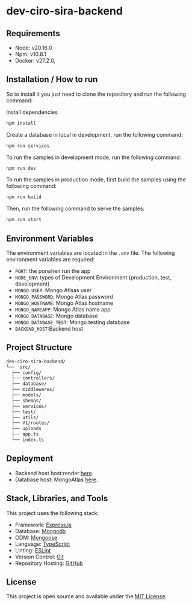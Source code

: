 # dev-ciro-sira-backend

## Requirements

- Node: v20.16.0
- Npm: v10.8.1
- Docker: v27.2.0,

## Installation / How to run

So to install it you just need to clone the repository and run the following command:

Install dependencies

```bash
npm install
```

Create a database in local in development, run the following command:

```bash
npm run services
```

To run the samples in development mode, run the following command:

```bash
npm run dev
```

To run the samples in production mode, first build the samples using the following command:

```bash
npm run build
```

Then, run the following command to serve the samples:

```bash
npm run start
```

## Environment Variables

The environment variables are located in the `.env` file. The following environment variables are required:

- `PORT`: the porwhen run the app
- `NODE_ENV`: types of Development Environment (production, test, development)
- `MONGO_USER`: Mongo Atlsas user
- `MONGO_PASSWORD`: Mongo Atlas password
- `MONGO_HOSTNAME`: Mongo Atlas hostname
- `MONGO_NAMEAPP`: Mongo Atlas name app
- `MONGO_DATABASE`: Mongo database
- `MONGO_DATABASE_TEST`: Mongo testing database
- `BACKEND_HOST`:Backend host


## Project Structure

```bash
dev-ciro-sira-backend/
└──  src/
  ├── config/
  ├── controllers/
  ├── database/
  ├── middlewares/
  ├── models/
  ├── shemas/
  ├── services/
  ├── test/
  ├── utils/
  ├── V1/routes/
  ├── uploads
  ├── app.ts
  └── index.ts
```

## Deployment

- Backend host host:render [here](https://render.com/).
- Database host: MongoAtlas [here](https://www.mongodb.com/).

## Stack, Libraries, and Tools

This project uses the following stack:

- Framework: [Express.js](expressjs.com)
- Database: [Mongodb](expressjs.com)
- ODM: [Mongoose](expressjs.com)
- Language: [TypeScript](https://www.typescriptlang.org/)
- Linting: [ESLint](https://eslint.org/)
- Version Control: [Git](https://git-scm.com/)
- Repository Hosting: [GitHub](https://github.com/)

## License

This project is open source and available under the [MIT License](LICENSE).
